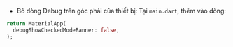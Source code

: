 - Bỏ dòng Debug trên góc phải của thiết bị: Tại `main.dart`, thêm vào dòng:

```dart
return MaterialApp(
  debugShowCheckedModeBanner: false,
);
```
